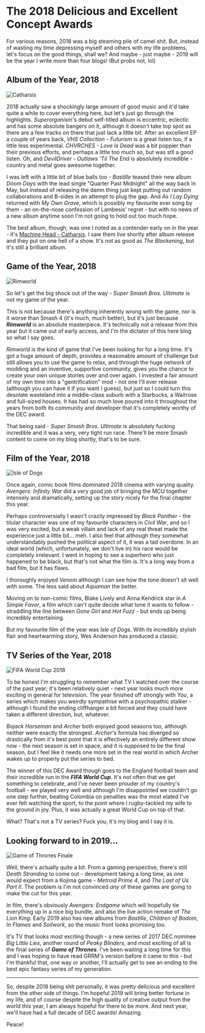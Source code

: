 # The 2018 Delicious and Excellent Concept Awards

For various reasons, 2018 was a big steaming pile of camel shit. But, instead of wasting my time depressing myself and others with my life problems, let's focus on the good things, shall we? And maybe - just maybe - 2019 will be the year I write more than four blogs! (But probs not, lol)

## Album of the Year, 2018

![Catharsis](/assets/awards/2018/catharsis.jpg)

2018 actually saw a shockingly large amount of good music and it'd take quite a while to cover everything here, but let's just go through the highlights. _Superorganism_'s debut self-titled album is eccentric, eclectic and has some absolute bangers on it, although it doesn't take top spot as there are a few tracks on there that just lack a little bit. After an excellent EP a couple of years back, _VHS Collection - Futurism_ is a great listen too, if a little less experimental. _CHVRCHES - Love Is Dead_ was a bit poppier than their previous efforts, and perhaps a little too much so, but was stll a good listen. Oh, and _DevilDriver - Outlaws 'Til The End_ is absolutely incredible - country and metal goes awesome together.

I was left with a little bit of blue balls too - _Bastille_ teased their new album _Doom Days_ with the lead single "Quarter Past Midnight" all the way back in May, but instead of releasing the damn thing just kept putting out random collaborations and B-sides in an attempt to plug the gap. And _As I Lay Dying_ returned with _My Own Grave_, which is possibly my favourite ever song by them - an on-the-nose confession of Lambesis' regret - but with no news of a new album anytime soon I'm not going to hold out too much hope.

The best album, though, was one I noted as a contender early on in the year - it's [Machine Head - Catharsis](/blog/catharsis). I saw them live shortly after album release and they put on one hell of a show. It's not as good as _The Blackening_, but it's still a brilliant album.


## Game of the Year, 2018

![Rimworld](/assets/awards/2018/rimworld.png)

So let's get the big shock out of the way - _Super Smash Bros. Ultimate_ is not my game of the year.

This is not because there's anything inherently wrong with the game, nor is it worse than Smash 4 (it's much, much better), but it's just because **_Rimworld_** is an absolute masterpiece. It's technically not a release from this year but it came out of early access, and I'm the dictator of this here blog so what I say goes.

_Rimworld_ is the kind of game that I've been looking for for a long time. It's got a huge amount of depth, provides a reasonable amount of challenge but still allows you to use the game to relax, and through the huge network of modding and an inventive, supportive community, gives you the chance to create your own unique stories over and over again. I invested a fair amount of my own time into a "gentrification" mod - not one I'll ever release (although you can have it if you want I guess), but just so I could turn this desolate wasteland into a middle-class suburb with a Starbucks, a Waitrose and full-sized houses. It has had so much love poured into it throughout the years from both its community and developer that it's completely worthy of the DEC award.

That being said - _Super Smash Bros. Ultimate_ is absolutely fucking incredible and it was a very, very tight run race. There'll be more Smash content to come on my blog shortly, that's to be sure.

## Film of the Year, 2018

![Isle of Dogs](/assets/awards/2018/isle-of-dogs.jpg)

Once again, comic book films dominated 2018 cinema with varying quality. _Avengers: Infinity War_ did a very good job of bringing the MCU together intensely and dramatically, setting up the story nicely for the final chapter this year. 

Perhaps controversially I wasn't crazily impressed by _Black Panther_ - the titular character was one of my favourite characters in _Civil War_, and so I was very excited, but a weak villain and lack of any real threat made the experience just a little bit... meh. I also feel that although they somewhat understandably pushed the political aspect of it, it was a tad overdone. In an ideal world (which, unfortunately, we don't live in) his race would be completely irrelevant. I went in hoping to see a superhero who just happened to be black, but that's not what the film is. It's a long way from a bad film, but it has flaws.

I thoroughly enjoyed _Venom_ although I can see how the tone doesn't sit well with some. The less said about _Aquaman_ the better.

Moving on to non-comic films, Blake Lively and Anna Kendrick star in _A Simple Favor_, a film which can't quite decide what tone it wants to follow - straddling the line between _Gone Girl_ and _Hot Fuzz_ - but ends up being incredibly entertaining.

But my favourite film of the year was _Isle of Dogs_. With its incredibly stylish flair and heartwarming story, Wes Anderson has produced a classic.

## TV Series of the Year, 2018

![FIFA World Cup 2018](/assets/awards/2018/fifa-world-cup.jpg)

To be honest I'm struggling to remember what TV I watched over the course of the past year; it's been relatively quiet - next year looks much more exciting in general for television. The year finished off strongly with _You_, a series which makes you weirdly sympathise with a psychopathic stalker - although I found the ending cliffhanger a bit forced and they could have taken a different direction, but, whatever.
  
_Bojack Horseman_ and _Archer_ both enjoyed good seasons too, although neither were exactly the strongest. _Archer_'s formula has diverged so drastically from it's best point that it is effectively an entirely different show now - the next season is set in space, and it is supposed to be the final season, but I feel like it needs one more set in the real world in which Archer wakes up to properly put the series to bed.

The winner of this DEC Award though goes to the England football team and their incredible run in the **_FIFA World Cup_**. It's not often that we get something to celebrate, and I've never been prouder of my country's football - we played very well and although I'm disappointed we couldn't go one step further, beating Colombia on penalties was the most elated I've ever felt watching the sport, to the point where I rugby-tackled my wife to the ground in joy. Plus, it was actually a great World Cup on top of that.

What? That's not a TV series? Fuck you, it's my blog and I say it is.
 
## Looking forward to in 2019...

![Game of Thrones Finale](/assets/awards/2018/game-of-thrones-finale.jpg)

Well, there's actually quite a bit. From a gaming perspective, there's still _Death Stranding_ to come out - development taking a long time, as one would expect from a Kojima game - _Metroid Prime 4_, and _The Last of Us Part II_. The problem is I'm not convinced _any_ of these games are going to make the cut for this year.

In film, there's obviously _Avengers: Endgame_ which will hopefully tie everything up in a nice big bundle, and also the live action remake of _The Lion King_. Early 2019 also has new albums from _Bastille_, _Children of Bodom_, _In Flames_ and _Soilwork_, so the music front looks promising too.

It's TV that looks most exciting though - a new series of 2017 DEC nominee _Big Little Lies_, another round of _Peaky Blinders_, and most exciting of all is the final series of **_Game of Thrones_**. I've been waiting a long time for this and I was hoping to have read GRRM's version before it came to this - but I'm thankful that, one way or another, I'll actually get to see an ending to the best epic fantasy series of my generation.

---

So, despite 2018 being shit personally, it was pretty delicious and excellent from the other side of things. I'm hopeful 2019 will bring better fortune in my life, and of course despite the high quality of creative output from the world this year, I am always hopeful for there to be more. And next year, we'll have had a full decade of DEC awards! Amazing.

Peace!